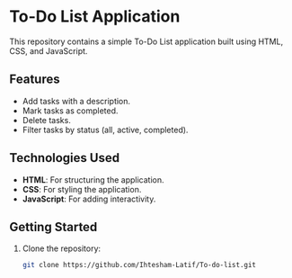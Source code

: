 # To-Do List Application

This repository contains a simple To-Do List application built using HTML, CSS, and JavaScript.

## Features

- Add tasks with a description.
- Mark tasks as completed.
- Delete tasks.
- Filter tasks by status (all, active, completed).

## Technologies Used

- **HTML**: For structuring the application.
- **CSS**: For styling the application.
- **JavaScript**: For adding interactivity.

## Getting Started

1. Clone the repository:
   ```bash
   git clone https://github.com/Ihtesham-Latif/To-do-list.git
